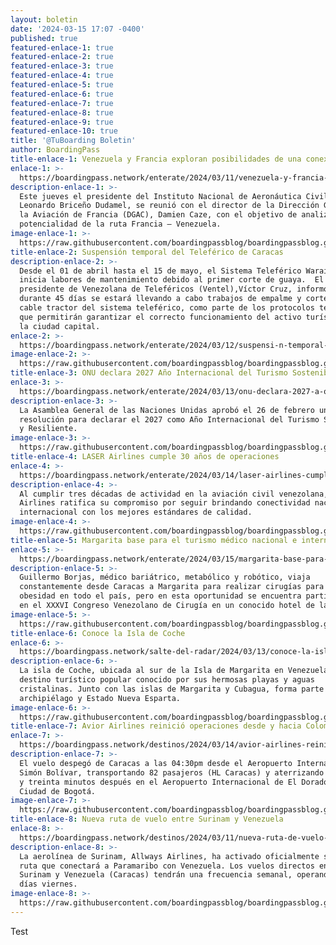 ```yaml
---
layout: boletin
date: '2024-03-15 17:07 -0400'
published: true
featured-enlace-1: true
featured-enlace-2: true
featured-enlace-3: true
featured-enlace-4: true
featured-enlace-5: true
featured-enlace-6: true
featured-enlace-7: true
featured-enlace-8: true
featured-enlace-9: true
featured-enlace-10: true
title: '@TuBoarding Boletin'
author: BoardingPass
title-enlace-1: Venezuela y Francia exploran posibilidades de una conexión aérea directa
enlace-1: >-
  https://boardingpass.network/enterate/2024/03/11/venezuela-y-francia-exploran-posibilidades-de-una-conexi-n-a-rea-directa/
description-enlace-1: >-
  Este jueves el presidente del Instituto Nacional de Aeronáutica Civil (INAC),
  Leonardo Briceño Dudamel, se reunió con el director de la Dirección General de
  la Aviación de Francia (DGAC), Damien Caze, con el objetivo de analizar la
  potencialidad de la ruta Francia – Venezuela.
image-enlace-1: >-
  https://raw.githubusercontent.com/boardingpassblog/boardingpassblog.github.io/main/assets/images/Francia-Venezuela.jpg
title-enlace-2: Suspensión temporal del Teleférico de Caracas
description-enlace-2: >-
  Desde el 01 de abril hasta el 15 de mayo, el Sistema Teleférico Warairarepano,
  inicia labores de mantenimiento debido al primer corte de guaya.  El
  presidente de Venezolana de Teleféricos (Ventel),Víctor Cruz, informó que
  durante 45 días se estará llevando a cabo trabajos de empalme y corte del
  cable tractor del sistema teleférico, como parte de los protocolos técnicos
  que permitirán garantizar el correcto funcionamiento del activo turístico de
  la ciudad capital.
enlace-2: >-
  https://boardingpass.network/enterate/2024/03/12/suspensi-n-temporal-del-telef-rico-de-caracas/
image-enlace-2: >-
  https://raw.githubusercontent.com/boardingpassblog/boardingpassblog.github.io/main/assets/images/Teleferico.jpg
title-enlace-3: ONU declara 2027 Año Internacional del Turismo Sostenible y Resiliente
enlace-3: >-
  https://boardingpass.network/enterate/2024/03/13/onu-declara-2027-a-o-internacional-del-turismo-sostenible-y-resiliente/
description-enlace-3: >-
  La Asamblea General de las Naciones Unidas aprobó el 26 de febrero una
  resolución para declarar el 2027 como Año Internacional del Turismo Sostenible
  y Resiliente.
image-enlace-3: >-
  https://raw.githubusercontent.com/boardingpassblog/boardingpassblog.github.io/main/assets/images/onu.jpg
title-enlace-4: LASER Airlines cumple 30 años de operaciones
enlace-4: >-
  https://boardingpass.network/enterate/2024/03/14/laser-airlines-cumple-30-a-os-de-operaciones/
description-enlace-4: >-
  Al cumplir tres décadas de actividad en la aviación civil venezolana, LASER
  Airlines ratifica su compromiso por seguir brindando conectividad nacional e
  internacional con los mejores estándares de calidad.
image-enlace-4: >-
  https://raw.githubusercontent.com/boardingpassblog/boardingpassblog.github.io/main/assets/images/Avion-Laser.jpg
title-enlace-5: Margarita base para el turismo médico nacional e internacional
enlace-5: >-
  https://boardingpass.network/enterate/2024/03/15/margarita-base-para-el-turismo-m-dico-nacional-e-internacional/
description-enlace-5: >-
  Guillermo Borjas, médico bariátrico, metabólico y robótico, viaja
  constantemente desde Caracas a Margarita para realizar cirugías para la
  obesidad en todo el país, pero en esta oportunidad se encuentra participando
  en el XXXVI Congreso Venezolano de Cirugía en un conocido hotel de la Isla.
image-enlace-5: >-
  https://raw.githubusercontent.com/boardingpassblog/boardingpassblog.github.io/main/assets/images/1margarita.jpg
title-enlace-6: Conoce la Isla de Coche
enlace-6: >-
  https://boardingpass.network/salte-del-radar/2024/03/13/conoce-la-isla-de-coche/
description-enlace-6: >-
  La isla de Coche, ubicada al sur de la Isla de Margarita en Venezuela, es un
  destino turístico popular conocido por sus hermosas playas y aguas
  cristalinas. Junto con las islas de Margarita y Cubagua, forma parte del
  archipiélago y Estado Nueva Esparta.
image-enlace-6: >-
  https://raw.githubusercontent.com/boardingpassblog/boardingpassblog.github.io/main/assets/images/IslaCoche.jpg
title-enlace-7: Avior Airlines reinició operaciones desde y hacia Colombia
enlace-7: >-
  https://boardingpass.network/destinos/2024/03/14/avior-airlines-reinici-operaciones-desde-y-hacia-colombia/
description-enlace-7: >-
  El vuelo despegó de Caracas a las 04:30pm desde el Aeropuerto Internacional
  Simón Bolívar, transportando 82 pasajeros (HL Caracas) y aterrizando una hora
  y treinta minutos después en el Aeropuerto Internacional de El Dorado en la
  Ciudad de Bogotá.
image-enlace-7: >-
  https://raw.githubusercontent.com/boardingpassblog/boardingpassblog.github.io/main/assets/images/Avion-AVIOR.jpg
title-enlace-8: Nueva ruta de vuelo entre Surinam y Venezuela
enlace-8: >-
  https://boardingpass.network/destinos/2024/03/11/nueva-ruta-de-vuelo-entre-surinam-y-venezuela/
description-enlace-8: >-
  La aerolínea de Surinam, Allways Airlines, ha activado oficialmente su nueva
  ruta que conectará a Paramaribo con Venezuela. Los vuelos directos entre
  Surinam y Venezuela (Caracas) tendrán una frecuencia semanal, operando los
  días viernes.
image-enlace-8: >-
  https://raw.githubusercontent.com/boardingpassblog/boardingpassblog.github.io/main/assets/images/Surinam.jpg
---
```

Test
